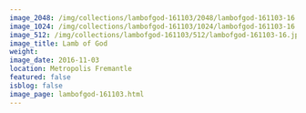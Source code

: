 ```yaml
---
image_2048: /img/collections/lambofgod-161103/2048/lambofgod-161103-16.jpg
image_1024: /img/collections/lambofgod-161103/1024/lambofgod-161103-16.jpg
image_512: /img/collections/lambofgod-161103/512/lambofgod-161103-16.jpg
image_title: Lamb of God
weight: 
image_date: 2016-11-03
location: Metropolis Fremantle
featured: false
isblog: false
image_page: lambofgod-161103.html
---
```

